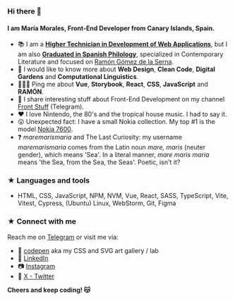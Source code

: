 ### Hi there 👋

#### I am María Morales, Front-End Developer from Canary Islands, Spain.

- 📚 I am a [**Higher Technician in Development of Web Applications**](https://www.todofp.es/dam/jcr:7c3d42db-83bf-4abb-9d81-cd4f41fe1a1a/n-tsdesarrolloaplicacionesweben-pdf.pdf), but I am also [**Graduated in Spanish Philology**](https://en.wikipedia.org/wiki/Philology), specialized in Contemporary Literature and focused on [Ramón Gómez de la Serna](https://en.wikipedia.org/wiki/Ram%C3%B3n_G%C3%B3mez_de_la_Serna).
- 🌱 I would like to know more about **Web Design**, **Clean Code**, **Digital Gardens** and **Computational Linguistics**.
- 🙋🏼‍♀️ Ping me about **Vue**, **Storybook**, **React**, **CSS**, **JavaScript** and **RAMÓN**.
- 💬 I share interesting stuff about Front-End Development on my channel [Front Stuff](https://t.me/stuff_front) (Telegram).
- ❤️ I love Nintendo, the 80's and the tropical house music. I had to say it.
- 😮 Unexpected fact: I have a small Nokia collection. My top #1 is the model [Nokia 7600](https://en.wikipedia.org/wiki/Nokia_7600).
- ❓ *maremarismaria* and The Last Curiosity: my username *maremarismaria* comes from the Latin noun *mare, maris* (neuter gender), which means 'Sea'. In a literal manner, *mare maris maria* means 'the Sea, from the Sea, the Seas'. Poetic, isn't it?

### ★ Languages and tools

- HTML, CSS, JavaScript, NPM, NVM, Vue, React, SASS, TypeScript, Vite, Vitest, Cypress, (Ubuntu) Linux, WebStorm, Git, Figma

### ★ Connect with me

Reach me on [Telegram](https://t.me/maremarismaria) or visit me via:

- 🎨 [codepen](https://codepen.io/maremarismaria) aka my CSS and SVG art gallery / lab
- 💼 [LinkedIn](https://linkedin.com/in/mariamoralespadron)
- 📷 [Instagram](https://instagram.com/maremarismaria)
- 💬 [X - Twitter](https://twitter.com/maremarismaria)

**Cheers and keep coding! 😽**
